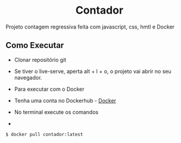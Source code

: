 <h1 align="center">
  Contador
</h1>


Projeto contagem regressiva feita com javascript, css, hmtl e Docker


## Como Executar

- Clonar repositório git
- Se tiver o live-serve, aperta alt + l + o, o projeto vai abrir no seu navegador.

- Para executar com o Docker
- Tenha uma conta no Dockerhub - [Docker](https://hub.docker.com/)
- No terminal execute os comandos 
- 
```
$ docker pull contador:latest
```


